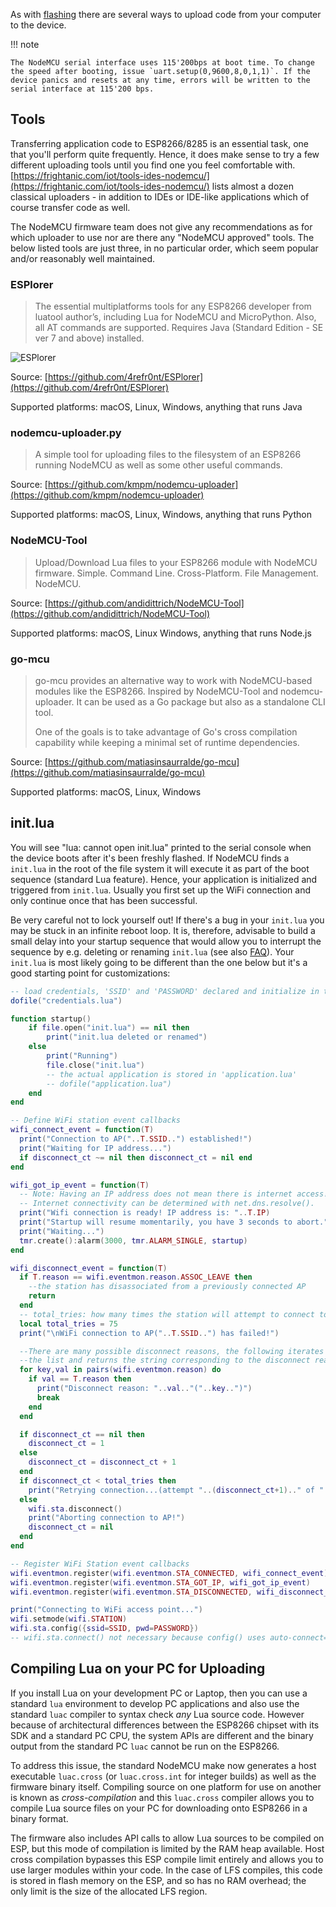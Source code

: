 As with [flashing](flash.md) there are several ways to upload code from your computer to the device.

!!! note

	The NodeMCU serial interface uses 115'200bps at boot time. To change the speed after booting, issue `uart.setup(0,9600,8,0,1,1)`. If the device panics and resets at any time, errors will be written to the serial interface at 115'200 bps.

## Tools
Transferring application code to ESP8266/8285 is an essential task, one that you'll perform quite frequently. Hence, it does make sense to try a few different uploading tools until you find one you feel comfortable with. [https://frightanic.com/iot/tools-ides-nodemcu/](https://frightanic.com/iot/tools-ides-nodemcu/) lists almost a dozen classical uploaders - in addition to IDEs or IDE-like applications which of course transfer code as well.

The NodeMCU firmware team does not give any recommendations as for which uploader to use nor are there any "NodeMCU approved" tools. The below listed tools are just three, in no particular order, which seem popular and/or reasonably well maintained.

### ESPlorer

> The essential multiplatforms tools for any ESP8266 developer from luatool author’s, including Lua for NodeMCU and MicroPython. Also, all AT commands are supported. Requires Java (Standard Edition - SE ver 7 and above) installed.

![ESPlorer](img/ESPlorer.jpg "ESPlorer")

Source: [https://github.com/4refr0nt/ESPlorer](https://github.com/4refr0nt/ESPlorer)

Supported platforms: macOS, Linux, Windows, anything that runs Java

### nodemcu-uploader.py

> A simple tool for uploading files to the filesystem of an ESP8266 running NodeMCU as well as some other useful commands.

Source: [https://github.com/kmpm/nodemcu-uploader](https://github.com/kmpm/nodemcu-uploader)

Supported platforms: macOS, Linux, Windows, anything that runs Python

### NodeMCU-Tool

> Upload/Download Lua files to your ESP8266 module with NodeMCU firmware.
> Simple. Command Line. Cross-Platform. File Management. NodeMCU.

Source: [https://github.com/andidittrich/NodeMCU-Tool](https://github.com/andidittrich/NodeMCU-Tool)

Supported platforms: macOS, Linux Windows, anything that runs Node.js

### go-mcu

> go-mcu provides an alternative way to work with NodeMCU-based modules like the ESP8266. Inspired by NodeMCU-Tool and nodemcu-uploader. It can be used as a Go package but also as a standalone CLI tool.
>
> One of the goals is to take advantage of Go's cross compilation capability while keeping a minimal set of runtime dependencies.

Source: [https://github.com/matiasinsaurralde/go-mcu](https://github.com/matiasinsaurralde/go-mcu)

Supported platforms: macOS, Linux, Windows

## init.lua
You will see "lua: cannot open init.lua" printed to the serial console when the device boots after it's been freshly flashed. If NodeMCU finds a `init.lua` in the root of the file system it will execute it as part of the boot sequence (standard Lua feature). Hence, your application is initialized and triggered from `init.lua`. Usually you first set up the WiFi connection and only continue once that has been successful.

Be very careful not to lock yourself out! If there's a bug in your `init.lua` you may be stuck in an infinite reboot loop. It is, therefore, advisable to build a small delay into your startup sequence that would allow you to interrupt the sequence by e.g. deleting or renaming `init.lua` (see also [FAQ](lua-developer-faq.md#how-do-i-avoid-a-panic-loop-in-initlua)). Your `init.lua` is most likely going to be different than the one below but it's a good starting point for customizations:

```lua
-- load credentials, 'SSID' and 'PASSWORD' declared and initialize in there
dofile("credentials.lua")

function startup()
    if file.open("init.lua") == nil then
        print("init.lua deleted or renamed")
    else
        print("Running")
        file.close("init.lua")
        -- the actual application is stored in 'application.lua'
        -- dofile("application.lua")
    end
end

-- Define WiFi station event callbacks
wifi_connect_event = function(T)
  print("Connection to AP("..T.SSID..") established!")
  print("Waiting for IP address...")
  if disconnect_ct ~= nil then disconnect_ct = nil end
end

wifi_got_ip_event = function(T)
  -- Note: Having an IP address does not mean there is internet access!
  -- Internet connectivity can be determined with net.dns.resolve().
  print("Wifi connection is ready! IP address is: "..T.IP)
  print("Startup will resume momentarily, you have 3 seconds to abort.")
  print("Waiting...")
  tmr.create():alarm(3000, tmr.ALARM_SINGLE, startup)
end

wifi_disconnect_event = function(T)
  if T.reason == wifi.eventmon.reason.ASSOC_LEAVE then
    --the station has disassociated from a previously connected AP
    return
  end
  -- total_tries: how many times the station will attempt to connect to the AP. Should consider AP reboot duration.
  local total_tries = 75
  print("\nWiFi connection to AP("..T.SSID..") has failed!")

  --There are many possible disconnect reasons, the following iterates through
  --the list and returns the string corresponding to the disconnect reason.
  for key,val in pairs(wifi.eventmon.reason) do
    if val == T.reason then
      print("Disconnect reason: "..val.."("..key..")")
      break
    end
  end

  if disconnect_ct == nil then
    disconnect_ct = 1
  else
    disconnect_ct = disconnect_ct + 1
  end
  if disconnect_ct < total_tries then
    print("Retrying connection...(attempt "..(disconnect_ct+1).." of "..total_tries..")")
  else
    wifi.sta.disconnect()
    print("Aborting connection to AP!")
    disconnect_ct = nil
  end
end

-- Register WiFi Station event callbacks
wifi.eventmon.register(wifi.eventmon.STA_CONNECTED, wifi_connect_event)
wifi.eventmon.register(wifi.eventmon.STA_GOT_IP, wifi_got_ip_event)
wifi.eventmon.register(wifi.eventmon.STA_DISCONNECTED, wifi_disconnect_event)

print("Connecting to WiFi access point...")
wifi.setmode(wifi.STATION)
wifi.sta.config({ssid=SSID, pwd=PASSWORD})
-- wifi.sta.connect() not necessary because config() uses auto-connect=true by default

```

## Compiling Lua on your PC for Uploading

If you install Lua on your development PC or Laptop, then you can use a standard `lua` environment to develop PC applications and also use the standard `luac` compiler to syntax check _any_ Lua source code. However because of architectural differences between the ESP8266 chipset with its SDK and a standard PC CPU, the system APIs are different and the binary output from the standard PC `luac` cannot be run on the ESP8266.

To address this issue,  the standard NodeMCU make now generates a host executable `luac.cross` (or `luac.cross.int` for integer builds) as well as the firmware binary itself.  Compiling source on one platform for use on another is known as _cross-compilation_ and this `luac.cross` compiler allows you to compile Lua source files on your PC for downloading onto ESP8266 in a binary format.

The firmware also includes API calls to allow Lua sources to be compiled on ESP, but this mode of compilation is limited by the RAM heap available. Host cross compilation bypasses this ESP compile limit entirely and allows you to use larger modules within your code.  In the case of LFS compiles,  this code is stored in flash memory on the ESP, and so has no RAM overhead; the only limit is the size of the allocated LFS region.

